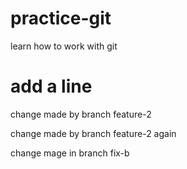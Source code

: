# practice-git
learn how to work with git

# add a line

change made by branch feature-2

change made by branch feature-2 again

change mage in branch fix-b